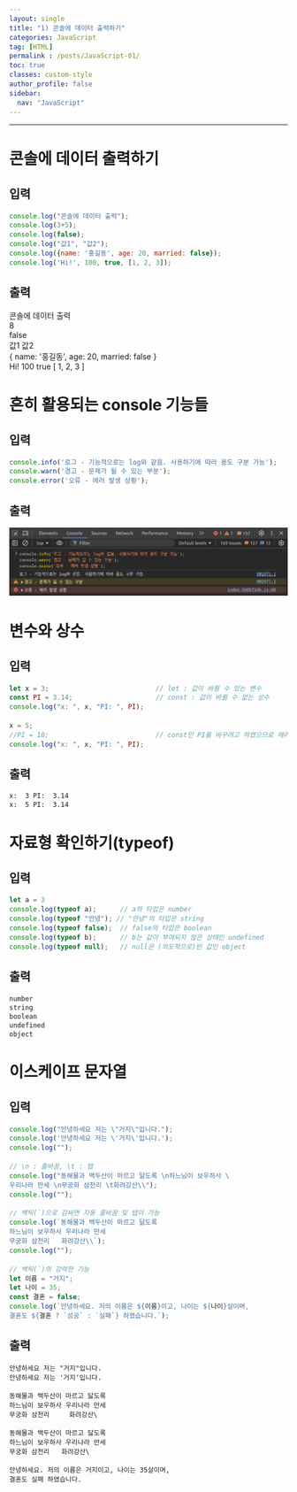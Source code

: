 ```yaml
---
layout: single
title: "1) 콘솔에 데이터 출력하기"
categories: JavaScript
tag: [HTML]
permalink : /posts/JavaScript-01/
toc: true
classes: custom-style
author_profile: false
sidebar:
  nav: "JavaScript"
---
```


<hr>

# 콘솔에 데이터 출력하기

## 입력

```javascript
console.log("콘솔에 데이터 출력");
console.log(3+5);
console.log(false);
console.log("값1", "값2");
console.log({name: '홍길동', age: 20, married: false});
console.log('Hi!', 100, true, [1, 2, 3]);
```

## 출력

콘솔에 데이터 출력  
8  
false  
값1 값2  
{ name: '홍길동', age: 20, married: false }  
Hi! 100 true [ 1, 2, 3 ]  

# 흔히 활용되는 console 기능들

## 입력

```javascript
console.info('로그 - 기능적으로는 log와 같음. 사용하기에 따라 용도 구분 가능');
console.warn('경고 - 문제가 될 수 있는 부분');
console.error('오류 - 에러 발생 상황');
```

## 출력

<p id="img_center">
  <img 
        src="../../assets/images/JavaScript/2024-08-01-JS01-01.png"
        alt="image"
        title="image"
  >
</p>

# 변수와 상수

## 입력

```javascript
let x = 3;                           // let : 값이 바뀔 수 있는 변수
const PI = 3.14;                     // const : 값이 바뀔 수 없는 상수 
console.log("x: ", x, "PI: ", PI);

x = 5;
//PI = 10;                           // const인 PI를 바꾸려고 하였으므로 에러가 발생함
console.log("x: ", x, "PI: ", PI);
```

## 출력

```
x:  3 PI:  3.14  
x:  5 PI:  3.14  
```

# 자료형 확인하기(typeof)

## 입력

```javascript
let a = 3
console.log(typeof a);      // a의 타입은 number
console.log(typeof "안녕"); // "안녕"의 타입은 string
console.log(typeof false);  // false의 타입은 boolean 
console.log(typeof b);      // b는 값이 부여되지 않은 상태인 undefined
console.log(typeof null);   // null은 (의도적으로)빈 값인 object
```

## 출력

```
number  
string  
boolean  
undefined  
object  
```

# 이스케이프 문자열

## 입력

```javascript
console.log("안녕하세요 저는 \"거지\"입니다.");                      
console.log('안녕하세요 저는 \'거지\'입니다.');  
console.log("");

// \n : 줄바꿈, \t : 탭
console.log("동해물과 백두산이 마르고 닮도록 \n하느님이 보우하사 \
우리나라 만세 \n무궁화 삼천리 \t화려강산\\");
console.log("");

// 백틱(`)으로 감싸면 자동 줄바꿈 및 탭이 가능
console.log(`동해물과 백두산이 마르고 닮도록
하느님이 보우하사 우리나라 만세
무궁화 삼천리   화려강산\\`);
console.log("");

// 백틱(`)의 강력한 기능
let 이름 = "거지";
let 나이 = 35;
const 결혼 = false;
console.log(`안녕하세요. 저의 이름은 ${이름}이고, 나이는 ${나이}살이며,
결혼도 ${결혼 ? `성공` : `실패`} 하였습니다.`);
```

## 출력

```
안녕하세요 저는 "거지"입니다.  
안녕하세요 저는 '거지'입니다.  
  
동해물과 백두산이 마르고 닳도록   
하느님이 보우하사 우리나라 만세   
무궁화 삼천리 	화려강산\  
  
동해물과 백두산이 마르고 닳도록  
하느님이 보우하사 우리나라 만세  
무궁화 삼천리   화려강산\  
  
안녕하세요. 저의 이름은 거지이고, 나이는 35살이며,  
결혼도 실패 하였습니다.  
```